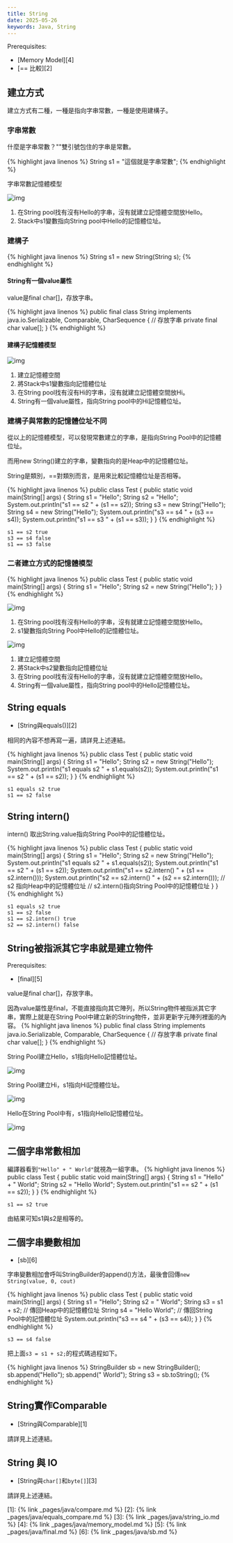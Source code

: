 ```yaml
---
title: String
date: 2025-05-26
keywords: Java, String
---
```

Prerequisites:

- [Memory Model][4]
- [== 比較][2]

## 建立方式
建立方式有二種，一種是指向字串常數，一種是使用建構子。

### 字串常數
什麼是字串常數？\"\"雙引號包住的字串是常數。

{% highlight java linenos %}
String s1 = "這個就是字串常數";
{% endhighlight %}

字串常數記憶體模型

![img]({{site.imgurl}}/java/str1.png)

1. 在String pool找有沒有Hello的字串，沒有就建立記憶體空間放Hello。
2. Stack中s1變數指向String pool中Hello的記憶體位址。

### 建構子
{% highlight java linenos %}
String s1 = new String(String s);
{% endhighlight %}


#### String有一個value屬性
value是final char\[\]，存放字串。

{% highlight java linenos %}
public final class String
    implements java.io.Serializable, Comparable<String>, CharSequence {
    // 存放字串
    private final char value[];
}
{% endhighlight %}

#### 建構子記憶體模型

![img]({{site.imgurl}}/java/str2.png)

1. 建立記憶體空間
2. 將Stack中s1變數指向記憶體位址
3. 在String pool找有沒有Hi的字串，沒有就建立記憶體空間放Hi。
4. String有一個value屬性，指向String pool中的Hi記憶體位址。

### 建構子與常數的記憶體位址不同
從以上的記憶體模型，可以發現常數建立的字串，是指向String Pool中的記憶體位址。

而用new String()建立的字串，變數指向的是Heap中的記憶體位址。

String是類別，==對類別而言，是用來比較記憶體位址是否相等。

{% highlight java linenos %}
public class Test {
  public static void main(String[] args) {
    String s1 = "Hello";
    String s2 = "Hello";
    System.out.println("s1 == s2 " + (s1 == s2));
    String s3 = new String("Hello");
    String s4 = new String("Hello");
    System.out.println("s3 == s4 " + (s3 == s4));
    System.out.println("s1 == s3 " + (s1 == s3));
  }
}
{% endhighlight %}
```
s1 == s2 true
s3 == s4 false
s1 == s3 false
```

### 二者建立方式的記憶體模型
{% highlight java linenos %}
public class Test {
  public static void main(String[] args) {
    String s1 = "Hello";
    String s2 = new String("Hello");
  }
}
{% endhighlight %}

![img]({{site.imgurl}}/java/str3.png)

1. 在String pool找有沒有Hello的字串，沒有就建立記憶體空間放Hello。
2. s1變數指向String Pool中Hello的記憶體位址。

![img]({{site.imgurl}}/java/str4.png)

1. 建立記憶體空間
2. 將Stack中s2變數指向記憶體位址
3. 在String pool找有沒有Hello的字串，沒有就建立記憶體空間放Hello。
4. String有一個value屬性，指向String pool中的Hello記憶體位址。

## String equals

- [String與equals()][2]

相同的內容不想再寫一遍，請詳見上述連結。

{% highlight java linenos %}
public class Test {
  public static void main(String[] args) {
    String s1 = "Hello";
    String s2 = new String("Hello");
    System.out.println("s1 equals s2 " + s1.equals(s2));
    System.out.println("s1 == s2 " + (s1 == s2));
  }
}
{% endhighlight %}
```
s1 equals s2 true
s1 == s2 false
```

## String intern()
intern() 取出String.value指向String Pool中的記憶體位址。

{% highlight java linenos %}
public class Test {
  public static void main(String[] args) {
    String s1 = "Hello";
    String s2 = new String("Hello");
    System.out.println("s1 equals s2 " + s1.equals(s2));
    System.out.println("s1 == s2 " + (s1 == s2));
    System.out.println("s1 == s2.intern() " + (s1 == s2.intern()));
    System.out.println("s2 == s2.intern() " + (s2 == s2.intern()));
    // s2 指向Heap中的記憶體位址
    // s2.intern()指向String Pool中的記憶體位址
  }
}
{% endhighlight %}
```
s1 equals s2 true
s1 == s2 false
s1 == s2.intern() true
s2 == s2.intern() false
```
## String被指派其它字串就是建立物件
Prerequisites:

- [final][5]

value是final char\[\]，存放字串。

因為value屬性是final，不能直接指向其它陣列，所以String物件被指派其它字串，實際上就是在String Pool中建立新的String物件，並非更新字元陣列裡面的內容。
{% highlight java linenos %}
public final class String
    implements java.io.Serializable, Comparable<String>, CharSequence {
    // 存放字串
    private final char value[];
}
{% endhighlight %}

String Pool建立Hello，s1指向Hello記憶體位址。

![img]({{site.imgurl}}/java/str5.png)

String Pool建立Hi，s1指向Hi記憶體位址。

![img]({{site.imgurl}}/java/str6.png)

Hello在String Pool中有，s1指向Hello記憶體位址。

![img]({{site.imgurl}}/java/str7.png)

## 二個字串常數相加
編譯器看到`"Hello" + " World"`就視為一組字串。
{% highlight java linenos %}
public class Test {
  public static void main(String[] args) {
    String s1 = "Hello" + " World";
    String s2 = "Hello World";
    System.out.println("s1 == s2 " + (s1 == s2));
  }
}
{% endhighlight %}
```
s1 == s2 true
```

由結果可知s1與s2是相等的。

## 二個字串變數相加
- [sb][6]

字串變數相加會呼叫StringBuilder的append()方法，最後會回傳`new String(value, 0, cout)`

{% highlight java linenos %}
public class Test {
  public static void main(String[] args) {
    String s1 = "Hello";
    String s2 = " World";
    String s3 = s1 + s2;  // 傳回Heap中的記憶體位址
    String s4 = "Hello World";  // 傳回String Pool中的記憶體位址
    System.out.println("s3 == s4 " + (s3 == s4));
  }
}
{% endhighlight %}
```
s3 == s4 false
```

把上面`s3 = s1 + s2;`的程式碼過程如下。

{% highlight java linenos %}
  StringBuilder sb = new StringBuilder();
  sb.append("Hello");
  sb.append(" World");
  String s3 = sb.toString();
{% endhighlight %}

## String實作Comparable

- [String與Comparable][1]

請詳見上述連結。

## String 與 IO

- [String與`char[]`和`byte[]`][3]

請詳見上述連結。

[1]: {% link _pages/java/compare.md %}
[2]: {% link _pages/java/equals_compare.md %}
[3]: {% link _pages/java/string_io.md %}
[4]: {% link _pages/java/memory_model.md %}
[5]: {% link _pages/java/final.md %}
[6]: {% link _pages/java/sb.md %}